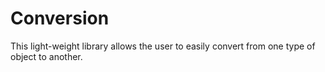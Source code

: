 Conversion
==========

This light-weight library allows the user to easily convert from one type of object to another.